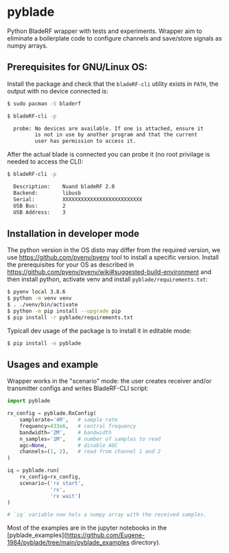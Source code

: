 # pyblade

Python BladeRF wrapper with tests and experiments. Wrapper aim to eliminate a boilerplate code to configure channels
and save/store signals as numpy arrays.

## Prerequisites for GNU/Linux OS:

Install the package and check that the `bladeRF-cli` utility exists in `PATH`,
the output with no device connected is:

```bash
$ sudo pacman -S bladerf

$ bladeRF-cli -p

  probe: No devices are available. If one is attached, ensure it
         is not in use by another program and that the current
         user has permission to access it.
``` 

After the actual blade is connected you can probe it (no root privilage is needed to access the CLI):
```bash
$ bladeRF-cli -p

  Description:    Nuand bladeRF 2.0
  Backend:        libusb
  Serial:         XXXXXXXXXXXXXXXXXXXXXXXXXX
  USB Bus:        2
  USB Address:    3
```

## Installation in developer mode

The python version in the OS disto may differ from the required version, we use https://github.com/pyenv/pyenv
tool to install a specific version. Install the prerequisites for your OS as described in
https://github.com/pyenv/pyenv/wiki#suggested-build-environment and then install python, activate venv and install 
`pyblade/requirements.txt`:

```bash
$ pyenv local 3.8.6
$ python -m venv venv
$ . ./venv/bin/activate
$ python -m pip install --upgrade pip
$ pip install -r pyblade/requirements.txt
```

Typicall dev usage of the package is to install it in editable mode:
```bash
$ pip install -e pyblade
```

## Usages and example

Wrapper works in the "scenario" mode: the user creates receiver and/or transmitter configs and writes BladeRF-CLI
script:

```python
import pyblade

rx_config = pyblade.RxConfig(
    samplerate='4M',   # sample rate
    frequency=433e6,   # central frequency 
    bandwidth='2M',    # bandwidth
    n_samples='1M',    # number of samples to read
    agc=None,          # disable AGC
    channels=(1, 2),   # read from channel 1 and 2
)

iq = pyblade.run(
    rx_config=rx_config,
    scenario=('rx start',
              'rx',
              'rx wait')
)

# `iq` variable now hols a numpy array with the received samples.
```

Most of the examples are in the jupyter notebooks in the
[pyblade_examples](https://github.com/Eugene-1984/pyblade/tree/main/pyblade_examples directory). 